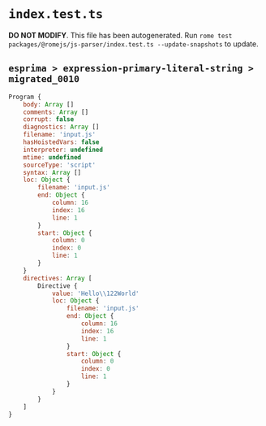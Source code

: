 # `index.test.ts`

**DO NOT MODIFY**. This file has been autogenerated. Run `rome test packages/@romejs/js-parser/index.test.ts --update-snapshots` to update.

## `esprima > expression-primary-literal-string > migrated_0010`

```javascript
Program {
	body: Array []
	comments: Array []
	corrupt: false
	diagnostics: Array []
	filename: 'input.js'
	hasHoistedVars: false
	interpreter: undefined
	mtime: undefined
	sourceType: 'script'
	syntax: Array []
	loc: Object {
		filename: 'input.js'
		end: Object {
			column: 16
			index: 16
			line: 1
		}
		start: Object {
			column: 0
			index: 0
			line: 1
		}
	}
	directives: Array [
		Directive {
			value: 'Hello\\122World'
			loc: Object {
				filename: 'input.js'
				end: Object {
					column: 16
					index: 16
					line: 1
				}
				start: Object {
					column: 0
					index: 0
					line: 1
				}
			}
		}
	]
}
```
